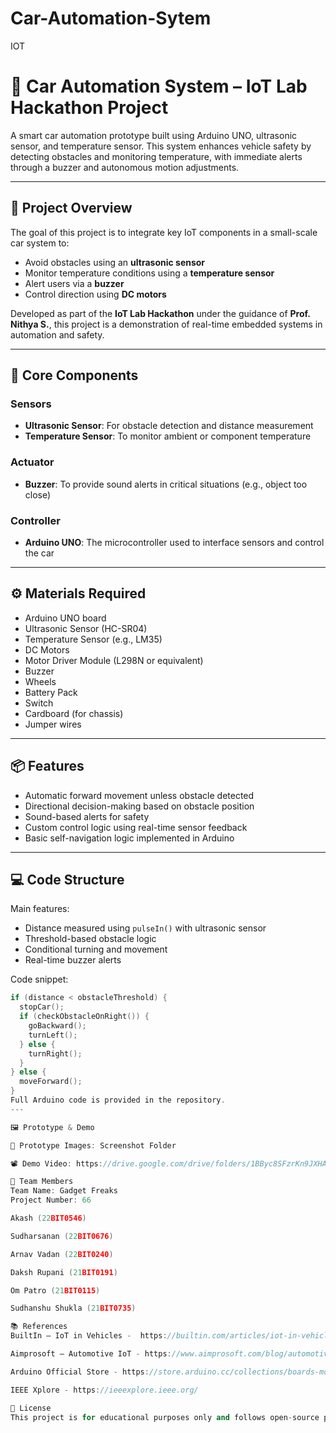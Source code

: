 # Car-Automation-Sytem
 IOT
# 🚗 Car Automation System – IoT Lab Hackathon Project

A smart car automation prototype built using Arduino UNO, ultrasonic sensor, and temperature sensor. This system enhances vehicle safety by detecting obstacles and monitoring temperature, with immediate alerts through a buzzer and autonomous motion adjustments.

---

## 📘 Project Overview

The goal of this project is to integrate key IoT components in a small-scale car system to:
- Avoid obstacles using an **ultrasonic sensor**
- Monitor temperature conditions using a **temperature sensor**
- Alert users via a **buzzer**
- Control direction using **DC motors**

Developed as part of the **IoT Lab Hackathon** under the guidance of **Prof. Nithya S.**, this project is a demonstration of real-time embedded systems in automation and safety.

---

## 🧠 Core Components

### Sensors
- **Ultrasonic Sensor**: For obstacle detection and distance measurement
- **Temperature Sensor**: To monitor ambient or component temperature

### Actuator
- **Buzzer**: To provide sound alerts in critical situations (e.g., object too close)

### Controller
- **Arduino UNO**: The microcontroller used to interface sensors and control the car

---

## ⚙️ Materials Required

- Arduino UNO board  
- Ultrasonic Sensor (HC-SR04)  
- Temperature Sensor (e.g., LM35)  
- DC Motors  
- Motor Driver Module (L298N or equivalent)  
- Buzzer  
- Wheels  
- Battery Pack  
- Switch  
- Cardboard (for chassis)  
- Jumper wires

---

## 📦 Features

- Automatic forward movement unless obstacle detected
- Directional decision-making based on obstacle position
- Sound-based alerts for safety
- Custom control logic using real-time sensor feedback
- Basic self-navigation logic implemented in Arduino

---

## 💻 Code Structure

Main features:
- Distance measured using `pulseIn()` with ultrasonic sensor
- Threshold-based obstacle logic
- Conditional turning and movement
- Real-time buzzer alerts

Code snippet:
```cpp
if (distance < obstacleThreshold) {
  stopCar();
  if (checkObstacleOnRight()) {
    goBackward();
    turnLeft();
  } else {
    turnRight();
  }
} else {
  moveForward();
}
Full Arduino code is provided in the repository.
---

🖼️ Prototype & Demo

📸 Prototype Images: Screenshot Folder

📽️ Demo Video: https://drive.google.com/drive/folders/1BByc8SFzrKn9JXHAt_OGTketpXX6-i1W

👥 Team Members
Team Name: Gadget Freaks
Project Number: 66

Akash (22BIT0546)

Sudharsanan (22BIT0676)

Arnav Vadan (22BIT0240)

Daksh Rupani (21BIT0191)

Om Patro (21BIT0115)

Sudhanshu Shukla (21BIT0735)

📚 References
BuiltIn – IoT in Vehicles -  https://builtin.com/articles/iot-in-vehicles

Aimprosoft – Automotive IoT - https://www.aimprosoft.com/blog/automotive-iot- use-cases-for-cars-vehicles/ 

Arduino Official Store - https://store.arduino.cc/collections/boards-modules 

IEEE Xplore - https://ieeexplore.ieee.org/ 

📝 License
This project is for educational purposes only and follows open-source practices under the MIT License. See LICENSE for more information.